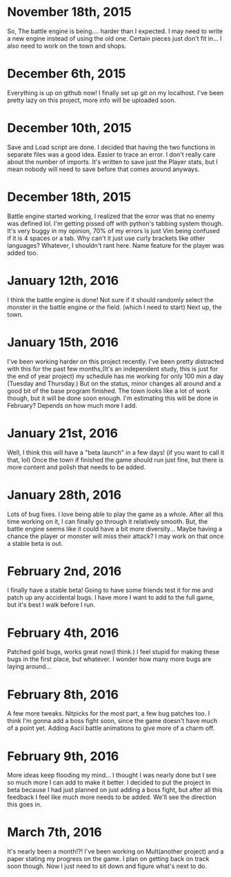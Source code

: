 # November 18th, 2015
So, The battle engine is being.... harder than I expected.
I may need to write a new engine instead of using the old one.
Certain pieces just don't fit in... I also need to work on the town and shops.

# December 6th, 2015
Everything is up on github now! I finally set up git on my localhost. 
I've been pretty lazy on this project, more info will be uploaded soon.

# December 10th, 2015
Save and Load script are done. I decided that having the two
functions in separate files was a good idea. Easier to trace an error.
I don't really care about the number of imports. It's written to save
just the Player stats, but I mean nobody will need to save before that
comes around anyways.

# December 18th, 2015
Battle engine started working, I realized that the error was that no
enemy was defined lol. I'm getting pissed off with python's
tabbing system though. It's very buggy in my opinion, 70% of my
errors is just Vim being confused if it is 4 spaces or a tab. Why
can't it just use curly brackets like other languages? Whatever,
I shouldn't rant here. Name feature for the player was added too.

# January 12th, 2016
I think the battle engine is done! Not sure if it should randomly
select the monster in the battle engine or the field. (which I need to
start) Next up, the town.

# January 15th, 2016
I've been working harder on this project recently. I've been
pretty distracted with this for the past few months,(It's an
independent study, this is just for the end of year project)
my schedule has me working for only 100 min a day (Tuesday and Thursday.)
But on the status, minor changes all around and a good bit of the base
program finished. The town looks like a lot of work though, but it
will be done soon enough. I'm estimating this will be done in
February? Depends on how much more I add.

# January 21st, 2016
Well, I think this will have a "beta launch" in a few days! (if you
want to call it that, lol) Once the town if finished the game should
run just fine, but there is more content and polish that needs to be
added.

# January 28th, 2016
Lots of bug fixes. I love being able to play the game as a whole.
After all this time working on it, I can finally go through it
relatively smooth. But, the battle engine seems like it could have
a bit more diversity... Maybe having a chance the player or monster
will miss their attack? I may work on that once a stable beta is out.

# February 2nd, 2016
I finally have a stable beta! Going to have some friends test it for
me and patch up any accidental bugs. I have more I want to add to the
full game, but it's best I walk before I run.

# February 4th, 2016
Patched gold bugs, works great now(I think.) I feel stupid for
making these bugs in the first place, but whatever. I wonder how many
more bugs are laying around...

# February 8th, 2016
A few more tweaks. Nitpicks for the most part, a few bug patches too.
I think I'm gonna add a boss fight soon, since the game doesn't have
much of a point yet. Adding Ascii battle animations to give more of
a charm off.

# February 9th, 2016
More ideas keep flooding my mind... I thought I was nearly done but
I see so much more I can add to make it better. I decided to put the
project in beta because I had just planned on just adding a boss fight, but
after all this feedback I feel like much more needs to be added. We'll
see the direction this goes in.

# March 7th, 2016
It's nearly been a month!?! I've been working on Mult(another project)
and a paper stating my progress on the game. I plan on getting back on
track soon though. Now I just need to sit down and figure what's next
to do.

